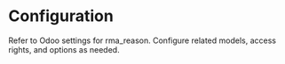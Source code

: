 # Configuration

Refer to Odoo settings for rma_reason. Configure related models, access rights, and options as needed.
